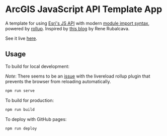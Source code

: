 # ArcGIS JavaScript API Template App

A template for using [Esri's JS API](https://developers.arcgis.com/javascript/) with modern [module import syntax](https://developer.mozilla.org/en-US/docs/Web/JavaScript/Reference/Statements/import), powered by [rollup](https://rollupjs.org/). Inspired by [this blog](https://www.esri.com/arcgis-blog/products/js-api-arcgis/mapping/writing-modern-javascript-with-the-arcgis-api-for-javascript/) by Rene Rubalcava.

See it live [here](https://chrisvaillancourt.github.io/arcgis-js-rollup/).

## Usage

To build for local development:

_Note_: There seems to be an [issue](https://github.com/thgh/rollup-plugin-livereload/issues/46) with the livereload rollup plugin that prevents the browser from reloading automatically.

```sh
npm run serve
```

To build for production:

```sh
npm run build
```

To deploy with GitHub pages:

```sh
npm run deploy
```
